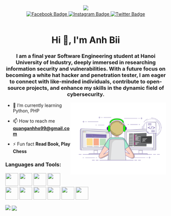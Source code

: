 <div id="header" align="center">
  <img src="https://media.giphy.com/media/RbDKaczqWovIugyJmW/giphy.gif" width="300"/>
  <div id="badges">
    <a href="https://www.facebook.com/quanganh.ho.0909/">
      <img src="https://img.shields.io/badge/Facebook-%231877F2.svg?style=for-the-badge&logo=Facebook&logoColor=white" alt="Facebook Badge"/>
    </a>
    <a href="https://www.instagram.com/quanganh_0909">
      <img src="https://img.shields.io/badge/Instagram-%23E4405F.svg?style=for-the-badge&logo=Instagram&logoColor=white" alt="Instagram Badge"/>
    </a>
    <a href="https://twitter.com/quanganhho99">
      <img src="https://img.shields.io/badge/X-%23000000.svg?style=for-the-badge&logo=X&logoColor=white" alt="Twitter Badge"/>
    </a>
  </div>
  <img src="https://komarev.com/ghpvc/?username=hoquanganh09&style=flat-square&color=blue" alt=""/>
</div>
<div>
  <h1 align="center">Hi 👋, I'm Anh Bii</h1>
<h3 align="center">I am a final year Software Engineering student at Hanoi University of Industry, deeply immersed in researching information security and vulnerabilities. With a future focus on becoming a white hat hacker and penetration tester, I am eager to connect with like-minded individuals, contribute to open-source projects, and enhance my skills in the dynamic field of cybersecurity.</h3>
<img align="right" alt="Coding" width="300" src="https://raw.githubusercontent.com/devSouvik/devSouvik/master/gif3.gif">

- 🌱 I’m currently learning Python, PHP

- 📫 How to reach me **quanganhho99@gmail.com**

- ⚡ Fun fact **Read Book, Play Chess**

<h3 align="left">Languages and Tools:</h3>
<p align="left">
  <img src="https://cdn.worldvectorlogo.com/logos/c-1.svg" width="40" height="40"/>
  <img src="https://cdn.worldvectorlogo.com/logos/c.svg" width="40" height="40"/>
  <img src="https://cdn.worldvectorlogo.com/logos/c--4.svg" width="40" height="40"/>
  <img src="https://cdn.worldvectorlogo.com/logos/java.svg" width="40" height="40"/>
  <img src="https://cdn.worldvectorlogo.com/logos/python-5.svg" width="40" height="40"/>
  <img src="https://cdn.worldvectorlogo.com/logos/dart.svg" width="40" height="40"/>
  <img src="https://cdn.worldvectorlogo.com/logos/php-1.svg" width="40" height="40"/>
  <img src="https://cdn.worldvectorlogo.com/logos/html-1.svg" width="40" height="40"/>
  <img src="https://cdn.worldvectorlogo.com/logos/css-3.svg" width="40" height="40"/>
  <img src="https://cdn.worldvectorlogo.com/logos/logo-javascript.svg" width="40" height="40"/>
</p>
</div>

<div>
<p><img align="left" src="https://github-readme-stats.vercel.app/api/top-langs?username=hoquanganh09&show_icons=true&locale=en&layout=compact&theme=tokyonight"/></p>

<p>&nbsp;<img align="center" src="https://github-readme-stats.vercel.app/api?username=hoquanganh09&show_icons=true&locale=en&theme=tokyonight"/></p>

</div>
